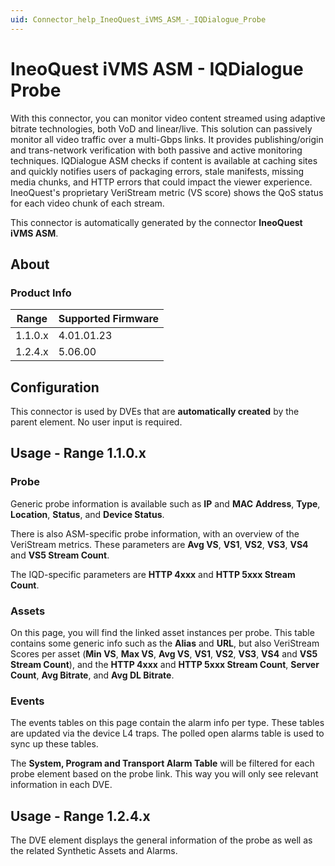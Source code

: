 ```yaml
---
uid: Connector_help_IneoQuest_iVMS_ASM_-_IQDialogue_Probe
---
```


# IneoQuest iVMS ASM - IQDialogue Probe

With this connector, you can monitor video content streamed using adaptive bitrate technologies, both VoD and linear/live. This solution can passively monitor all video traffic over a multi-Gbps links. It provides publishing/origin and trans-network verification with both passive and active monitoring techniques. IQDialogue ASM checks if content is available at caching sites and quickly notifies users of packaging errors, stale manifests, missing media chunks, and HTTP errors that could impact the viewer experience. IneoQuest's proprietary VeriStream metric (VS score) shows the QoS status for each video chunk of each stream.

This connector is automatically generated by the connector **IneoQuest iVMS ASM**.

## About

### Product Info

| Range     | Supported Firmware     |
|-----------|------------------------|
| 1.1.0.x   | 4.01.01.23             |
| 1.2.4.x   | 5.06.00                |

## Configuration

This connector is used by DVEs that are **automatically created** by the parent element. No user input is required.

## Usage - Range 1.1.0.x

### Probe

Generic probe information is available such as **IP** and **MAC** **Address**, **Type**, **Location**, **Status**, and **Device Status**.

There is also ASM-specific probe information, with an overview of the VeriStream metrics. These parameters are **Avg VS**, **VS1**, **VS2**, **VS3**, **VS4** and **VS5 Stream Count**.

The IQD-specific parameters are **HTTP 4xxx** and **HTTP 5xxx Stream Count**.

### Assets

On this page, you will find the linked asset instances per probe. This table contains some generic info such as the **Alias** and **URL**, but also VeriStream Scores per asset (**Min VS**, **Max VS**, **Avg VS**, **VS1**, **VS2**, **VS3**, **VS4** and **VS5 Stream Count**), and the **HTTP 4xxx** and **HTTP 5xxx Stream Count**, **Server Count**, **Avg Bitrate**, and **Avg DL Bitrate**.

### Events

The events tables on this page contain the alarm info per type. These tables are updated via the device L4 traps. The polled open alarms table is used to sync up these tables.

The **System, Program and Transport Alarm Table** will be filtered for each probe element based on the probe link. This way you will only see relevant information in each DVE.

## Usage - Range 1.2.4.x

The DVE element displays the general information of the probe as well as the related Synthetic Assets and Alarms.
